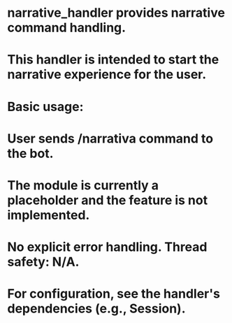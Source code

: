 # narrative_handler provides narrative command handling.
#
# This handler is intended to start the narrative experience for the user.
#
# Basic usage:
#
#   User sends /narrativa command to the bot.
#
# The module is currently a placeholder and the feature is not implemented.
# No explicit error handling. Thread safety: N/A.
#
# For configuration, see the handler's dependencies (e.g., Session).
